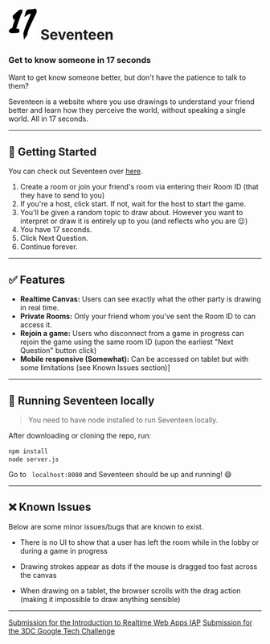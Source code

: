 #  ![logo](https://github.com/caydennn/iap-submission/blob/main/logo.png) Seventeen

### Get to know someone in 17 seconds

Want to get know someone better, but don't have the patience to talk to them? 

Seventeen is a website where you use drawings to understand your friend better and learn how they perceive the world, without speaking a single world.
All in 17 seconds.


---



## :runner: Getting Started

You can check out Seventeen over [here](https://realtime-2p-canvas.herokuapp.com).

1. Create a room or join your friend's room via entering their Room ID (that they have to send to you)
2. If you're a host, click start. If not, wait for the host to start the game.
3. You'll be given a random topic to draw about. However you want to interpret or draw it is entirely up to you (and reflects who you are 😉)
4. You have 17 seconds. 
5. Click Next Question.
6. Continue forever.

---



## :white_check_mark: Features

- **Realtime Canvas:** Users can see exactly what the other party is drawing in real time. 
- **Private Rooms:** Only your friend whom you've sent the Room ID to can access it. 
- **Rejoin a game:** Users who disconnect from a game in progress can rejoin the game using the same room ID (upon the earliest "Next Question" button click)
- **Mobile responsive (Somewhat):** Can be accessed on tablet but with some limitations (see Known Issues section)]



---



## :hammer: Running Seventeen locally

> You need to have node installed to run Seventeen locally.

After downloading or cloning the repo, run:

```command
npm install
node server.js
```

Go to ``` localhost:8080``` and Seventeen should be up and running! :smile:



---



## :x: Known Issues

Below are some minor issues/bugs that are known to exist.

- There is no UI to show that a user has left the room while in the lobby or during a game in progress

- Drawing strokes appear as dots if the mouse is dragged too fast across the canvas 

- When drawing on a tablet, the browser scrolls with the drag action (making it impossible to draw anything sensible)


---



[Submission for the Introduction to Realtime Web Apps IAP](http://realtime-apps-iap.github.io/competition)
[Submission for the 3DC Google Tech Challenge](https://3dc.opensutd.org/gtc/)
  



